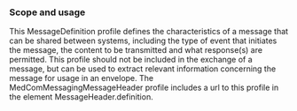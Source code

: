 ### Scope and usage 

This MessageDefinition profile defines the characteristics of a message that can be shared between systems, including the type of event that initiates the message, the content to be transmitted and what response(s) are permitted. This profile should not be included in the exchange of a message, but can be used to extract relevant information concerning the message for usage in an envelope. The MedComMessagingMessageHeader profile includes a url to this profile in the element MessageHeader.definition.